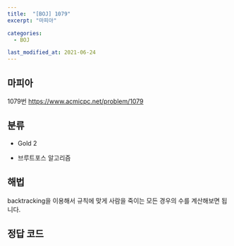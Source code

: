 ```yaml
---
title:  "[BOJ] 1079"
excerpt: "마피아"

categories:
  - BOJ

last_modified_at: 2021-06-24
---
```


## 마피아
1079번 <https://www.acmicpc.net/problem/1079>

## 분류
* Gold 2

* 브루트포스 알고리즘

## 해법
backtracking을 이용해서 규칙에 맞게 사람을 죽이는 모든 경우의 수를 계산해보면 됩니다.

## 정답 코드
<script src="https://gist.github.com/Geniemo/0c9bef093123902232010fd17da9b939.js"></script>